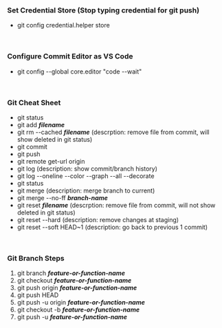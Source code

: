 ### Set Credential Store (Stop typing credential for git push)
* git config credential.helper store
</br>

### Configure Commit Editor as VS Code
* git config --global core.editor "code --wait"
</br>

### Git Cheat Sheet
* git status
* git add **_filename_**
* git rm --cached **_filename_** (descrption: remove file from commit, will show deleted in git status)
* git commit
* git push
* git remote get-url origin
* git log (description: show commit/branch history)
* git log --oneline --color --graph --all --decorate
* git status
* git merge (description: merge branch to current)
* git merge --no-ff **_branch-name_**
* git reset **_filename_** (descrption: remove file from commit, will not show deleted in git status)
* git reset --hard (description: remove changes at staging)
* git reset --soft HEAD~1 (description: go back to previous 1 commit)
</br> 

### Git Branch Steps
1. git branch **_feature-or-function-name_**
2. git checkout **_feature-or-function-name_**
3. git push origin **_feature-or-function-name_**
4. git push HEAD
5. git push -u origin **_feature-or-function-name_**
6. git checkout -b **_feature-or-function-name_**
7. git push -u **_feature-or-function-name_**

